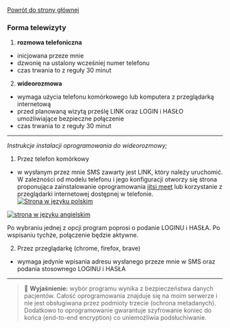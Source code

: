 <a href="https://gabinetpsychiatra.pl"> Powrót do strony głównej </a>

### Forma telewizyty

1. __rozmowa telefoniczna__

- inicjowana przeze mnie
- dzwonię na ustalony wcześniej numer telefonu
- czas trwania to z reguły 30 minut

2. __wideorozmowa__

- wymaga użycia telefonu komórkowego lub komputera z przeglądarką internetową
- przed planowaną wizytą prześlę LINK oraz LOGIN i HASŁO umożliwiające bezpieczne połączenie
- czas trwania to z reguły 30 minut

<hr>

_Instrukcje instalacji oprogramowania do wideorozmowy;_

1. Przez telefon komórkowy
- w wysłanym przez mnie SMS zawarty jest LINK, który należy uruchomić. W zależności od modelu telefonu i jego konfiguracji otworzy się strona proponująca zainstalowanie oprogramowania  [jitsi meet](https://play.google.com/store/apps/details?id=org.jitsi.meet) lub korzystanie z przeglądarki internetowej dostępnej w telefonie.<br>
[![Strona w języku polskim](https://gabinetpsychiatra.pl/strona-pol.jpg "strona w języku polskim")](https://gabinetpsychiatra.pl/strona-pol.png) 

[![strona w języku angielskim](https://gabinetpsychiatra.pl/strona-ang.jpg "strona w języku angielskim")](https://gabinetpsychiatra.pl/strona-ang.png)

Po wybraniu jednej z opcji program poprosi o podanie LOGINU i HASŁA. Po wspisaniu tychże, połączenie będzie aktywne.

2. Przez przeglądarkę (chrome, firefox, brave)
- wymaga jedynie wpisania adresu wysłanego przeze mnie w SMS oraz podania stosownego LOGINU i HASŁA

<hr>

> :memo: **Wyjaśnienie:**
wybór programu wynika z bezpieczeństwa danych pacjentów. Całość oprogramowania znajduje się na moim serwerze i nie jest obsługiwana przez podmioty trzecie (ochrona metadanych). Dodatkowo to oprogramowanie gwarantuje szyfrowanie koniec do końca (end-to-end encryption) co uniemożliwia podsłuchiwanie.
